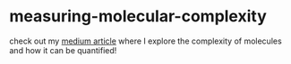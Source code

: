 # measuring-molecular-complexity

check out my [medium article](https://medium.com/@siyeon999/measuring-molecular-complexity-4efc838b8926) where I explore the complexity of molecules and how it can be quantified!
